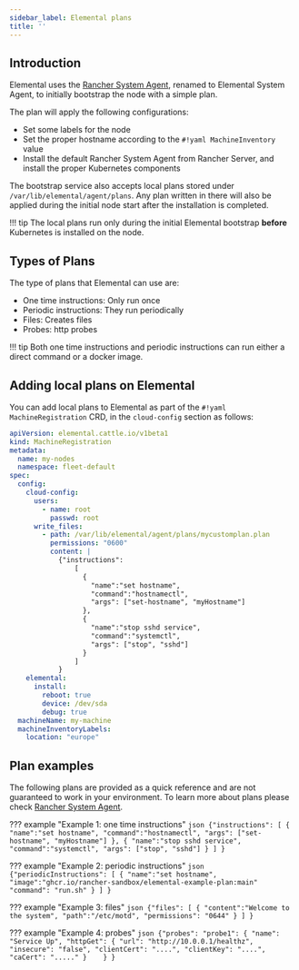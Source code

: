 ```yaml
---
sidebar_label: Elemental plans
title: ''
---
```


## Introduction

Elemental uses the [Rancher System Agent](https://github.com/rancher/system-agent), renamed to Elemental System Agent, to initially bootstrap the node with a simple plan.

 The plan will apply the following configurations:
 - Set some labels for the node
 - Set the proper hostname according to the `#!yaml MachineInventory` value
 - Install the default Rancher System Agent from Rancher Server, and install the proper Kubernetes components

The bootstrap service also accepts local plans stored under `/var/lib/elemental/agent/plans`. Any plan written
in there will also be applied during the initial node start after the installation is completed.

!!! tip
    The local plans run only during the initial Elemental bootstrap **before** Kubernetes is installed on the node.


## Types of Plans

The type of plans that Elemental can use are:

 - One time instructions: Only run once
 - Periodic instructions: They run periodically
 - Files: Creates files
 - Probes: http probes

!!! tip
    Both one time instructions and periodic instructions can run either a direct command or a docker image.

## Adding local plans on Elemental

You can add local plans to Elemental as part of the `#!yaml MachineRegistration` CRD, in the `cloud-config` section as follows:

```yaml
apiVersion: elemental.cattle.io/v1beta1
kind: MachineRegistration
metadata:
  name: my-nodes
  namespace: fleet-default
spec:
  config:
    cloud-config:
      users:
        - name: root
          passwd: root
      write_files:
        - path: /var/lib/elemental/agent/plans/mycustomplan.plan
          permissions: "0600"
          content: |
            {"instructions":
                [
                  {
                    "name":"set hostname",
                    "command":"hostnamectl",
                    "args": ["set-hostname", "myHostname"]
                  },
                  {
                    "name":"stop sshd service",
                    "command":"systemctl",
                    "args": ["stop", "sshd"]
                  }
                ]
            }
    elemental:
      install:
        reboot: true
        device: /dev/sda
        debug: true
  machineName: my-machine
  machineInventoryLabels:
    location: "europe"
```


## Plan examples

The following plans are provided as a quick reference and are not guaranteed to work in your environment. To learn more about plans please check [Rancher System Agent](https://github.com/rancher/system-agent).

??? example "Example 1: one time instructions"
    ```json
    {"instructions":
        [
            {
                "name":"set hostname",
                "command":"hostnamectl",
                "args": ["set-hostname", "myHostname"]
            },
            {
                "name":"stop sshd service",
                "command":"systemctl",
                "args": ["stop", "sshd"]
            }
        ]
    }
    ```

??? example "Example 2: periodic instructions"
    ```json
    {"periodicInstructions":
        [
            {
                "name":"set hostname",
                "image":"ghcr.io/rancher-sandbox/elemental-example-plan:main"
                "command": "run.sh"
            }
        ]
    }
    ```

??? example "Example 3: files"
    ```json
    {"files":
        [
            {
                "content":"Welcome to the system",
                "path":"/etc/motd",
                "permissions": "0644"
            }
        ]
    }
    ```

??? example "Example 4: probes"
    ```json
    {"probes":
        "probe1": {
            "name": "Service Up",
            "httpGet": {
                "url": "http://10.0.0.1/healthz",
                "insecure": "false",
                "clientCert": "....",
                "clientKey": "....",
                "caCert": "....."
            }   
        }
    }
    ```
